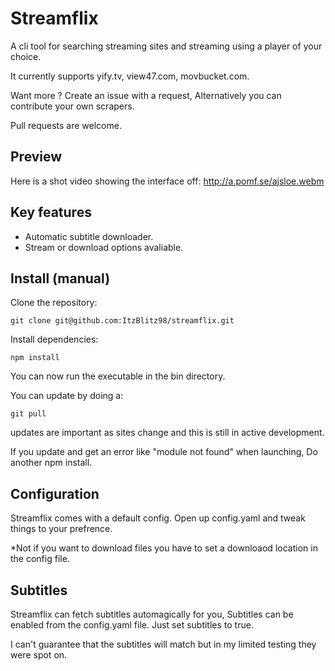 # Streamflix

A cli tool for searching streaming sites and streaming using a player of your choice.

It currently supports yify.tv, view47.com, movbucket.com.

Want more ? Create an issue with a request, Alternatively you can contribute your own scrapers.

Pull requests are welcome.

## Preview
Here is a shot video showing the interface off: http://a.pomf.se/ajsloe.webm

## Key features
*   Automatic subtitle downloader.
*   Stream or download options avaliable.

## Install (manual)

Clone the repository:

```
git clone git@github.com:ItzBlitz98/streamflix.git
```


Install dependencies:

```
npm install
```

You can now run the executable in the bin directory.

You can update by doing a:
```
git pull
```
updates are important as sites change and this is still in active development.

If you update and get an error like "module not found" when launching, Do another npm install.

## Configuration

Streamflix comes with a default config. Open up config.yaml and tweak things to your prefrence.

*Not if you want to download files you have to set a downloaod location in the config file.


## Subtitles
Streamflix can fetch subtitles automagically for you, Subtitles can be enabled from the config.yaml file. Just set subtitles to true.

I can't guarantee that the subtitles will match but in my limited testing they were spot on.
